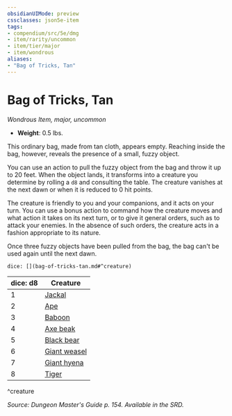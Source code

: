 ```yaml
---
obsidianUIMode: preview
cssclasses: json5e-item
tags:
- compendium/src/5e/dmg
- item/rarity/uncommon
- item/tier/major
- item/wondrous
aliases: 
- "Bag of Tricks, Tan"
---
```

# Bag of Tricks, Tan
*Wondrous Item, major, uncommon*  

- **Weight**: 0.5 lbs.

This ordinary bag, made from tan cloth, appears empty. Reaching inside the bag, however, reveals the presence of a small, fuzzy object.

You can use an action to pull the fuzzy object from the bag and throw it up to 20 feet. When the object lands, it transforms into a creature you determine by rolling a `d8` and consulting the table. The creature vanishes at the next dawn or when it is reduced to 0 hit points.

The creature is friendly to you and your companions, and it acts on your turn. You can use a bonus action to command how the creature moves and what action it takes on its next turn, or to give it general orders, such as to attack your enemies. In the absence of such orders, the creature acts in a fashion appropriate to its nature.

Once three fuzzy objects have been pulled from the bag, the bag can't be used again until the next dawn.

`dice: [](bag-of-tricks-tan.md#^creature)`

| dice: d8 | Creature |
|----------|----------|
| 1 | [Jackal](/Systems/5e/bestiary/beast/jackal.md) |
| 2 | [Ape](/Systems/5e/bestiary/beast/ape.md) |
| 3 | [Baboon](/Systems/5e/bestiary/beast/baboon.md) |
| 4 | [Axe beak](/Systems/5e/bestiary/beast/axe-beak.md) |
| 5 | [Black bear](/Systems/5e/bestiary/beast/black-bear.md) |
| 6 | [Giant weasel](/Systems/5e/bestiary/beast/giant-weasel.md) |
| 7 | [Giant hyena](/Systems/5e/bestiary/beast/giant-hyena.md) |
| 8 | [Tiger](/Systems/5e/bestiary/beast/tiger.md) |
^creature

*Source: Dungeon Master's Guide p. 154. Available in the SRD.*